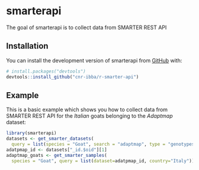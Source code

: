 
<!-- README.md is generated from README.Rmd. Please edit that file -->

# smarterapi

<!-- badges: start -->
<!-- badges: end -->

The goal of smarterapi is to collect data from SMARTER REST API

## Installation

You can install the development version of smarterapi from
[GitHub](https://github.com/) with:

``` r
# install.packages("devtools")
devtools::install_github("cnr-ibba/r-smarter-api")
```

## Example

This is a basic example which shows you how to collect data from SMARTER
REST API for the *Italian* goats belonging to the *Adaptmap* dataset:

``` r
library(smarterapi)
datasets <- get_smarter_datasets(
  query = list(species = "Goat", search = "adaptmap", type = "genotypes"))
adatpmap_id <- datasets["_id.$oid"][1]
adaptmap_goats <- get_smarter_samples(
  species = "Goat", query = list(dataset=adatpmap_id, country="Italy"))
```

